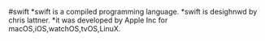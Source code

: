 #swift
*swift is a compiled programming language.
*swift is desighnwd by chris lattner.
*it was developed by Apple Inc for macOS,iOS,watchOS,tvOS,LinuX.